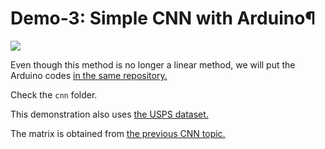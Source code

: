 # Demo-3: Simple CNN with Arduino¶

![](./images/demo_cnn.gif)

Even though this method is no longer a linear method, we will put the Arduino codes [in the same repository.](https://github.com/auralius/arduino-linear-classifier)

Check the `cnn` folder.
 
This demonstration also uses [the USPS dataset.](https://www.csie.ntu.edu.tw/~cjlin/libsvmtools/datasets/multiclass.html#usps)

The matrix is obtained from [the previous CNN topic.](https://auralius.github.io/AEK3LBB3/cnn.html)
